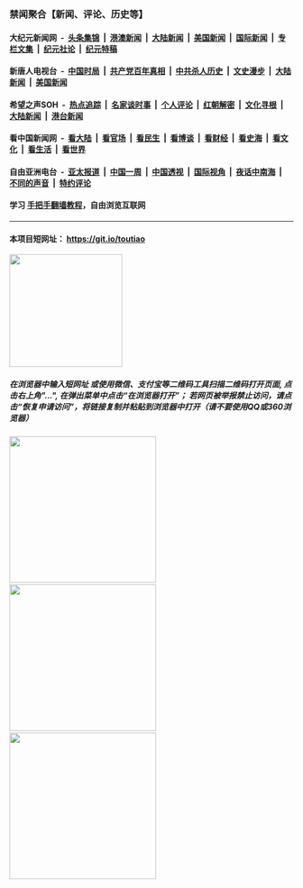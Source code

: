 ### 禁闻聚合【新闻、评论、历史等】

#### 大纪元新闻网 &nbsp;-&nbsp; [头条集锦](indexes/E头条集锦.md?t=03181631) &nbsp;|&nbsp; [港澳新闻](indexes/E港澳新闻.md?t=03181631)  &nbsp;|&nbsp; [大陆新闻](indexes/E大陆新闻.md?t=03181631) &nbsp;|&nbsp; [美国新闻](indexes/E美国新闻.md?t=03181631) &nbsp;|&nbsp; [国际新闻](indexes/E国际新闻.md?t=03181631) &nbsp;|&nbsp; [专栏文集](indexes/E专栏文集.md?t=03181631) &nbsp;|&nbsp; [纪元社论](indexes/E纪元社论.md?t=03181631) &nbsp;|&nbsp; [纪元特稿](indexes/E纪元特稿.md?t=03181631) 

#### 新唐人电视台 &nbsp;-&nbsp; [中国时局](indexes/N中国时局.md?t=03181631) &nbsp;|&nbsp; [共产党百年真相](indexes/N共产党百年真相.md?t=03181631) &nbsp;|&nbsp; [中共杀人历史](indexes/N中共杀人历史.md?t=03181631) &nbsp;|&nbsp; [文史漫步](indexes/N文史漫步.md?t=03181631) &nbsp;|&nbsp; [大陆新闻](indexes/N大陆新闻.md?t=03181631) &nbsp;|&nbsp; [美国新闻](indexes/N美国新闻.md?t=03181631)

#### 希望之声SOH &nbsp;-&nbsp; [热点追踪](indexes/H热点追踪.md?t=03181631) &nbsp;|&nbsp; [名家谈时事](indexes/H名家谈时事.md?t=03181631) &nbsp;|&nbsp; [个人评论](indexes/H个人评论.md?t=03181631)  &nbsp;|&nbsp; [红朝解密](indexes/H红朝解密.md?t=03181631) &nbsp;|&nbsp; [文化寻根](indexes/H文化寻根.md?t=03181631) &nbsp;|&nbsp; [大陆新闻](indexes/H大陆新闻.md?t=03181631) &nbsp;|&nbsp; [港台新闻](indexes/H港台新闻.md?t=03181631)

#### 看中国新闻网 &nbsp;-&nbsp; [看大陆](indexes/S看大陆.md?t=03181631) &nbsp;|&nbsp; [看官场](indexes/S看官场.md?t=03181631) &nbsp;|&nbsp; [看民生](indexes/S看民生.md?t=03181631)  &nbsp;|&nbsp; [看博谈](indexes/S看博谈.md?t=03181631) &nbsp;|&nbsp; [看财经](indexes/S看财经.md?t=03181631) &nbsp;|&nbsp; [看史海](indexes/S看史海.md?t=03181631) &nbsp;|&nbsp; [看文化](indexes/S看文化.md?t=03181631) &nbsp;|&nbsp; [看生活](indexes/S看生活.md?t=03181631) &nbsp;|&nbsp; [看世界](indexes/S看世界.md?t=03181631)

#### 自由亚洲电台 &nbsp;-&nbsp; [亚太报道](indexes/R亚太报道.md?t=03181631) &nbsp;|&nbsp; [中国一周](indexes/R中国一周.md?t=03181631) &nbsp;|&nbsp; [中国透视](indexes/R中国透视.md?t=03181631)  &nbsp;|&nbsp; [国际视角](indexes/R国际视角.md?t=03181631) &nbsp;|&nbsp; [夜话中南海](indexes/R夜话中南海.md?t=03181631) &nbsp;|&nbsp; [不同的声音](indexes/R不同的声音.md?t=03181631) &nbsp;|&nbsp; [特约评论](indexes/R特约评论.md?t=03181631)

#### 学习 [手把手翻墙教程](https://github.com/gfw-breaker/guides/wiki)，自由浏览互联网

----

#### 本项目短网址： https://git.io/toutiao
<img src="https://raw.githubusercontent.com/gfw-breaker/banned-news/master/scripts/img/qr.png" width="200px"/>  

##### 在浏览器中输入短网址 或使用微信、支付宝等二维码工具扫描二维码打开页面, 点击右上角"...", 在弹出菜单中点击“在浏览器打开”； 若网页被举报禁止访问，请点击“恢复申请访问”，将链接复制并粘贴到浏览器中打开（请不要使用QQ或360浏览器）

<img src="https://raw.githubusercontent.com/gfw-breaker/banned-news/master/scripts/img/1.png" width="260px"/> &nbsp; <img src="https://raw.githubusercontent.com/gfw-breaker/banned-news/master/scripts/img/2.png" width="260px"/> &nbsp; <img src="https://raw.githubusercontent.com/gfw-breaker/banned-news/master/scripts/img/3.png" width="260px"/>

